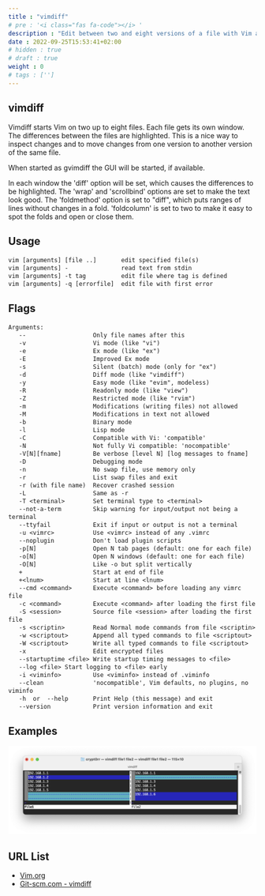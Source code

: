 ```yaml
---
title : "vimdiff"
# pre : '<i class="fas fa-code"></i> '
description : "Edit between two and eight versions of a file with Vim and show differences."
date : 2022-09-25T15:53:41+02:00
# hidden : true
# draft : true
weight : 0
# tags : ['']
---
```


## vimdiff

Vimdiff starts Vim on two up to eight files.  Each file gets its own window.  The differences between the files are highlighted.  This is a nice way to inspect changes and to move changes from one version to another version of the same file.

When started as gvimdiff the GUI will be started, if available.

In each window the 'diff' option will be set, which causes the differences to be highlighted. The 'wrap' and 'scrollbind' options are set to make the text look good. The 'foldmethod' option is set to "diff", which puts ranges of lines without changes in a fold.  'foldcolumn' is set to two to make it easy to spot the folds and open or close them.

## Usage

```plain
vim [arguments] [file ..]       edit specified file(s)
vim [arguments] -               read text from stdin
vim [arguments] -t tag          edit file where tag is defined
vim [arguments] -q [errorfile]  edit file with first error
```

## Flags

```plain
Arguments:
   --                   Only file names after this
   -v                   Vi mode (like "vi")
   -e                   Ex mode (like "ex")
   -E                   Improved Ex mode
   -s                   Silent (batch) mode (only for "ex")
   -d                   Diff mode (like "vimdiff")
   -y                   Easy mode (like "evim", modeless)
   -R                   Readonly mode (like "view")
   -Z                   Restricted mode (like "rvim")
   -m                   Modifications (writing files) not allowed
   -M                   Modifications in text not allowed
   -b                   Binary mode
   -l                   Lisp mode
   -C                   Compatible with Vi: 'compatible'
   -N                   Not fully Vi compatible: 'nocompatible'
   -V[N][fname]         Be verbose [level N] [log messages to fname]
   -D                   Debugging mode
   -n                   No swap file, use memory only
   -r                   List swap files and exit
   -r (with file name)  Recover crashed session
   -L                   Same as -r
   -T <terminal>        Set terminal type to <terminal>
   --not-a-term         Skip warning for input/output not being a terminal
   --ttyfail            Exit if input or output is not a terminal
   -u <vimrc>           Use <vimrc> instead of any .vimrc
   --noplugin           Don't load plugin scripts
   -p[N]                Open N tab pages (default: one for each file)
   -o[N]                Open N windows (default: one for each file)
   -O[N]                Like -o but split vertically
   +                    Start at end of file
   +<lnum>              Start at line <lnum>
   --cmd <command>      Execute <command> before loading any vimrc file
   -c <command>         Execute <command> after loading the first file
   -S <session>         Source file <session> after loading the first file
   -s <scriptin>        Read Normal mode commands from file <scriptin>
   -w <scriptout>       Append all typed commands to file <scriptout>
   -W <scriptout>       Write all typed commands to file <scriptout>
   -x                   Edit encrypted files
   --startuptime <file> Write startup timing messages to <file>
   --log <file> Start logging to <file> early
   -i <viminfo>         Use <viminfo> instead of .viminfo
   --clean              'nocompatible', Vim defaults, no plugins, no viminfo
   -h  or  --help       Print Help (this message) and exit
   --version            Print version information and exit
```

## Examples

![example](images/example.png)

## URL List

* [Vim.org](http://www.vim.org/)
* [Git-scm.com - vimdiff](https://git-scm.com/docs/vimdiff/en)
